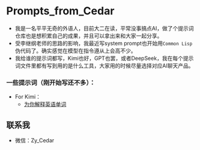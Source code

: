 # Prompts_from_Cedar

- 我是一名平平无奇的外语人，目前大二在读，平常没事搞点AI，做了个提示词仓库也是想积累自己的成果，并且可以拿出来和大家一起分享。
- 受李继纲老师的思路的影响，我最近写system prompt也开始用```Common Lisp```伪代码了。确实感觉在模型在指令遵从上会高不少。
- 我给谁的提示词都写，Kimi也好，GPT也罢，或者DeepSeek，我在每个提示词文件里都有写到用的是什么工具，大家用的时候尽量选择对应AI聊天产品。

### 一些提示词（刚开始写还不多）：
- For Kimi：
  - [为你解释英语单词](https://github.com/Cedar794/prompts_from_cedar/blob/main/english_words_explanation.txt)
 
## 联系我
- 微信：Zy_Cedar
